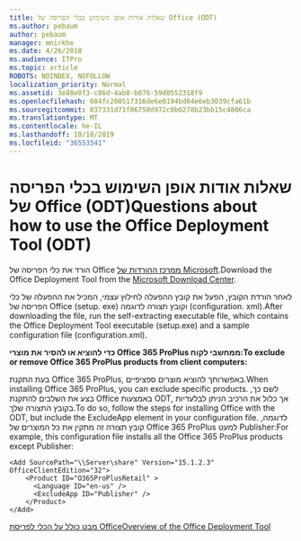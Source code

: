 ```yaml
---
title: שאלות אודות אופן השימוש בכלי הפריסה של Office (ODT)
ms.author: pebaum
author: pebaum
manager: mnirkhe
ms.date: 4/26/2018
ms.audience: ITPro
ms.topic: article
ROBOTS: NOINDEX, NOFOLLOW
localization_priority: Normal
ms.assetid: 3e88e0f3-c86d-4ab8-b076-59d0552318f9
ms.openlocfilehash: 604fc200517316de6e0194bd64e6eb3039cfa61b
ms.sourcegitcommit: 037331d71f06750d972c0b6278b23bb15c4806ca
ms.translationtype: MT
ms.contentlocale: he-IL
ms.lasthandoff: 10/18/2019
ms.locfileid: "36553541"
---
```

# <a name="questions-about-how-to-use-the-office-deployment-tool-odt"></a><span data-ttu-id="c51c2-102">שאלות אודות אופן השימוש בכלי הפריסה של Office (ODT)</span><span class="sxs-lookup"><span data-stu-id="c51c2-102">Questions about how to use the Office Deployment Tool (ODT)</span></span>

<span data-ttu-id="c51c2-103">הורד את כלי הפריסה של Office [ממרכז ההורדות של Microsoft](http://go.microsoft.com/fwlink/p/?LinkID=626065).</span><span class="sxs-lookup"><span data-stu-id="c51c2-103">Download the Office Deployment Tool from the [Microsoft Download Center](http://go.microsoft.com/fwlink/p/?LinkID=626065).</span></span>
  
<span data-ttu-id="c51c2-104">לאחר הורדת הקובץ, הפעל את קובץ ההפעלה לחילוץ עצמי, המכיל את ההפעלה של כלי הפריסה של Office (setup. exe) וקובץ תצורה לדוגמה (configuration. xml).</span><span class="sxs-lookup"><span data-stu-id="c51c2-104">After downloading the file, run the self-extracting executable file, which contains the Office Deployment Tool executable (setup.exe) and a sample configuration file (configuration.xml).</span></span>
  
 <span data-ttu-id="c51c2-105">**כדי להוציא או להסיר את מוצרי Office 365 ProPlus ממחשבי לקוח:**</span><span class="sxs-lookup"><span data-stu-id="c51c2-105">**To exclude or remove Office 365 ProPlus products from client computers:**</span></span>
  
<span data-ttu-id="c51c2-106">בעת התקנת Office 365 ProPlus, באפשרותך להוציא מוצרים ספציפיים.</span><span class="sxs-lookup"><span data-stu-id="c51c2-106">When installing Office 365 ProPlus, you can exclude specific products.</span></span> <span data-ttu-id="c51c2-107">לשם כך, בצע את השלבים להתקנת Office באמצעות ODT, אך כלול את הרכיב הניתן לבלעדיות בקובץ התצורה שלך.</span><span class="sxs-lookup"><span data-stu-id="c51c2-107">To do so, follow the steps for installing Office with the ODT, but include the ExcludeApp element in your configuration file.</span></span> <span data-ttu-id="c51c2-108">לדוגמה, קובץ תצורה זה מתקין את כל המוצרים של Office 365 ProPlus למעט Publisher:</span><span class="sxs-lookup"><span data-stu-id="c51c2-108">For example, this configuration file installs all the Office 365 ProPlus products except Publisher:</span></span>
  
```
<Add SourcePath="\\Server\share" Version="15.1.2.3" OfficeClientEdition="32">
    <Product ID="O365ProPlusRetail" >
      <Language ID="en-us" />
      <ExcludeApp ID="Publisher" />
    </Product>
</Add>
```

[<span data-ttu-id="c51c2-109">מבט כולל על הכלי לפריסת Office</span><span class="sxs-lookup"><span data-stu-id="c51c2-109">Overview of the Office Deployment Tool</span></span>](https://docs.microsoft.com/deployoffice/overview-of-the-office-2016-deployment-tool)
  

